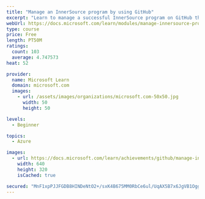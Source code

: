 ```yaml
---
title: "Manage an InnerSource program by using GitHub"
excerpt: "Learn to manage a successful InnerSource program on GitHub through effective discoverability, guidance, and maintenance."
webUrl: https://docs.microsoft.com/learn/modules/manage-innersource-program-github/
type: course
price: Free
length: PT50M
ratings:
  count: 103
  average: 4.747573
heat: 52

provider:
  name: Microsoft Learn
  domain: microsoft.com
  images:
    - url: /assets/images/organizations/microsoft.com-50x50.jpg
      width: 50
      height: 50

levels:
  - Beginner

topics:
  - Azure

images:
  - url: https://docs.microsoft.com/learn/achievements/github/manage-innersource-program-github-social.png
    width: 640
    height: 320
    isCached: true

secured: "MnF1xpPJJFGDB8HINDeNtO2+/sxK4B675MM0RbCe6ul/UqAX5B7x6JgVB1OggqoDbG3xtf9mHkYPPugHsaCQoMdw+7LoJe1OK0Xj4ADJDtCzV3xmu9O3CUADrUUqagCbMm6RdQrY98a3mMs1VrbIxySG+X5hYxglsWrdoV/4lEKOWIhxHekBwNm0t+A2fBYi6FPA4BM11DaI0JSkuoMpsACnT0tKP1xAsO2Met1XtKTELiYQxZ+rD5FgsOKyscY4AVzxNPKP6w3D+KiM7WTt/++gvNYID9C2uoD3teqbhzgtRPp9kaj0ZJyoy6WzJX+pVKffQLefmkm5W6ZHoXFUbYYQqsx3LQ4WSdbjmuAWf1j2yYast5dYlzaU/g32VgH1tmtBoPF09sfsW8Ag7IfnucXcFVLxTe6igYMn3LuDgpk=;gkVD30PXDM8dy1MxG33stA=="
---
```


